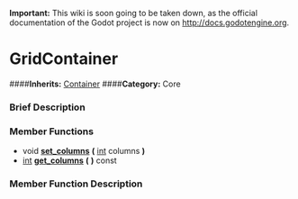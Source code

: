 **Important:** This wiki is soon going to be taken down, as the official documentation of the Godot project is now on http://docs.godotengine.org.

#  GridContainer  
####**Inherits:** [Container](class_container)
####**Category:** Core

###  Brief Description  


###  Member Functions 
  * void  **[set&#95;columns](#set_columns)**  **(** [int](class_int) columns  **)**
  * [int](class_int)  **[get&#95;columns](#get_columns)**  **(** **)** const

###  Member Function Description  
